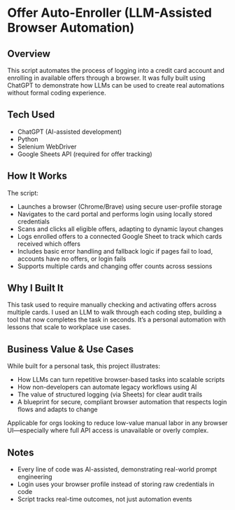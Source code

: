 # Offer Auto-Enroller (LLM-Assisted Browser Automation)

## Overview
This script automates the process of logging into a credit card account and enrolling in available offers through a browser. It was fully built using ChatGPT to demonstrate how LLMs can be used to create real automations without formal coding experience.

## Tech Used
- ChatGPT (AI-assisted development)
- Python
- Selenium WebDriver
- Google Sheets API (required for offer tracking)

## How It Works
The script:
- Launches a browser (Chrome/Brave) using secure user-profile storage
- Navigates to the card portal and performs login using locally stored credentials
- Scans and clicks all eligible offers, adapting to dynamic layout changes
- Logs enrolled offers to a connected Google Sheet to track which cards received which offers
- Includes basic error handling and fallback logic if pages fail to load, accounts have no offers, or login fails
- Supports multiple cards and changing offer counts across sessions

## Why I Built It
This task used to require manually checking and activating offers across multiple cards. I used an LLM to walk through each coding step, building a tool that now completes the task in seconds. It’s a personal automation with lessons that scale to workplace use cases.

## Business Value & Use Cases
While built for a personal task, this project illustrates:
- How LLMs can turn repetitive browser-based tasks into scalable scripts
- How non-developers can automate legacy workflows using AI
- The value of structured logging (via Sheets) for clear audit trails
- A blueprint for secure, compliant browser automation that respects login flows and adapts to change

Applicable for orgs looking to reduce low-value manual labor in any browser UI—especially where full API access is unavailable or overly complex.

## Notes
- Every line of code was AI-assisted, demonstrating real-world prompt engineering
- Login uses your browser profile instead of storing raw credentials in code
- Script tracks real-time outcomes, not just automation events
  
